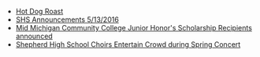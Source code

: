 * [Hot Dog Roast ](_posts/hotdogroast.md)
* [SHS Announcements 5/13/2016](_posts/shs_announcements-05102016.md)
* [Mid Michigan Community College Junior Honor's Scholarship Recipients announced](_posts/2016-05-14-mid-michigan-community-college-junior-honors-scholarship-recipients-announced.md)
* [Shepherd High School Choirs Entertain Crowd during Spring Concert](_posts/2016-05-14-shepherd-high-school-choir-entertain-crowd-during-spring-concert.md)






